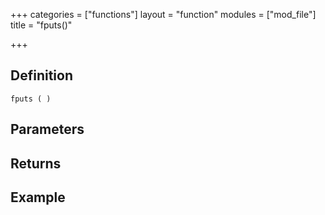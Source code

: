 +++
categories = ["functions"]
layout = "function"
modules = ["mod_file"]
title = "fputs()"

+++

## Definition

    fputs ( )

## Parameters

## Returns

## Example
